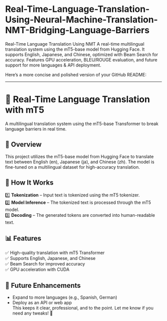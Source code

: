 # Real-Time-Language-Translation-Using-Neural-Machine-Translation-NMT-Bridging-Language-Barriers
Real-Time Language Translation Using NMT  A real-time multilingual translation system using the mT5-base model from Hugging Face. It supports English, Japanese, and Chinese, optimized with Beam Search for accuracy. Features GPU acceleration, BLEU/ROUGE evaluation, and future support for more languages &amp; API deployment.

Here’s a more concise and polished version of your GitHub README:  

---

# 🚀 Real-Time Language Translation with mT5  

A multilingual translation system using the mT5-base Transformer to break language barriers in real time.  

## 📌 Overview  
This project utilizes the mT5-base model from Hugging Face to translate text between English (en), Japanese (ja), and Chinese (zh). The model is fine-tuned on a multilingual dataset for high-accuracy translation.  

## 🚀 How It Works  
1️⃣ **Tokenization** – Input text is tokenized using the mT5 tokenizer.  
2️⃣ **Model Inference** – The tokenized text is processed through the mT5 model.  
3️⃣ **Decoding** – The generated tokens are converted into human-readable text.  

## 📊 Features  
✅ High-quality translation with mT5 Transformer  
✅ Supports English, Japanese, and Chinese  
✅ Beam Search for improved accuracy  
✅ GPU acceleration with CUDA  

## 🔹 Future Enhancements  
- Expand to more languages (e.g., Spanish, German)  
- Deploy as an API or web app  
This keeps it clear, professional, and to the point. Let me know if you need any tweaks! 🚀
